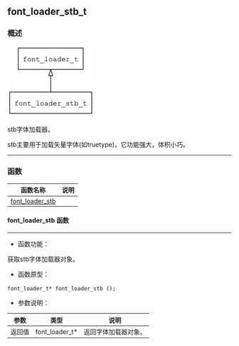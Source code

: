 ## font\_loader\_stb\_t
### 概述
![image](images/font_loader_stb_t_0.png)

 stb字体加载器。

 stb主要用于加载矢量字体(如truetype)，它功能强大，体积小巧。




----------------------------------
### 函数
<p id="font_loader_stb_t_methods">

| 函数名称 | 说明 | 
| -------- | ------------ | 
| <a href="#font_loader_stb_t_font_loader_stb">font\_loader\_stb</a> |  |
#### font\_loader\_stb 函数
-----------------------

* 函数功能：

> <p id="font_loader_stb_t_font_loader_stb">
 获取stb字体加载器对象。




* 函数原型：

```
font_loader_t* font_loader_stb ();
```

* 参数说明：

| 参数 | 类型 | 说明 |
| -------- | ----- | --------- |
| 返回值 | font\_loader\_t* | 返回字体加载器对象。 |
